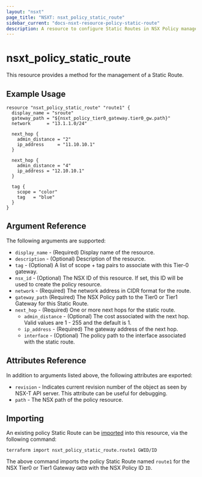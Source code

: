 ```yaml
---
layout: "nsxt"
page_title: "NSXT: nsxt_policy_static_route"
sidebar_current: "docs-nsxt-resource-policy-static-route"
description: A resource to configure Static Routes in NSX Policy manager.
---
```


# nsxt_policy_static_route

This resource provides a method for the management of a Static Route.

## Example Usage

```hcl
resource "nsxt_policy_static_route" "route1" {
  display_name = "sroute"
  gateway_path = "${nsxt_policy_tier0_gateway.tier0_gw.path}"
  network      = "13.1.1.0/24"

  next_hop {
    admin_distance = "2"
    ip_address     = "11.10.10.1"
  }

  next_hop {
    admin_distance = "4"
    ip_address = "12.10.10.1"
  }

  tag {
    scope = "color"
    tag   = "blue"
  }
}
```

## Argument Reference

The following arguments are supported:

* `display_name` - (Required) Display name of the resource.
* `description` - (Optional) Description of the resource.
* `tag` - (Optional) A list of scope + tag pairs to associate with this Tier-0 gateway.
* `nsx_id` - (Optional) The NSX ID of this resource. If set, this ID will be used to create the policy resource.
* `network` - (Required) The network address in CIDR format for the route.
* `gateway_path` (Required) The NSX Policy path to the Tier0 or Tier1 Gateway for this Static Route.
* `next_hop` - (Required) One or more next hops for the static route.
  * `admin_distance` - (Optional) The cost associated with the next hop. Valid values are 1 - 255 and the default is 1.
  * `ip_address` - (Required) The gateway address of the next hop.
  * `interface` - (Optional) The policy path to the interface associated with the static route.

## Attributes Reference

In addition to arguments listed above, the following attributes are exported:

* `revision` - Indicates current revision number of the object as seen by NSX-T API server. This attribute can be useful for debugging.
* `path` - The NSX path of the policy resource.

## Importing

An existing policy Static Route can be [imported][docs-import] into this resource, via the following command:

[docs-import]: /docs/import/index.html

```
terraform import nsxt_policy_static_route.route1 GWID/ID
```

The above command imports the policy Static Route named `route1` for the NSX Tier0 or Tier1 Gateway `GWID` with the NSX Policy ID `ID`.
